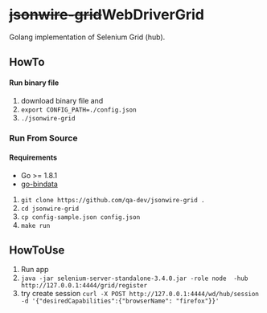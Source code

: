 # ~~jsonwire-grid~~WebDriverGrid
Golang implementation of Selenium Grid (hub).

## HowTo
#### Run binary file
1. download binary file and
1. `export CONFIG_PATH=./config.json`
1. `./jsonwire-grid`

### Run From Source
#### Requirements
* Go >= 1.8.1
* [go-bindata](https://github.com/jteeuwen/go-bindata)
1. `git clone https://github.com/qa-dev/jsonwire-grid .`
1. `cd jsonwire-grid`
1. `cp config-sample.json config.json`
1. `make run`

## HowToUse
1. Run app
1. `java -jar selenium-server-standalone-3.4.0.jar -role node  -hub http://127.0.0.1:4444/grid/register`
1. try create session `curl -X POST http://127.0.0.1:4444/wd/hub/session -d '{"desiredCapabilities":{"browserName": "firefox"}}'`